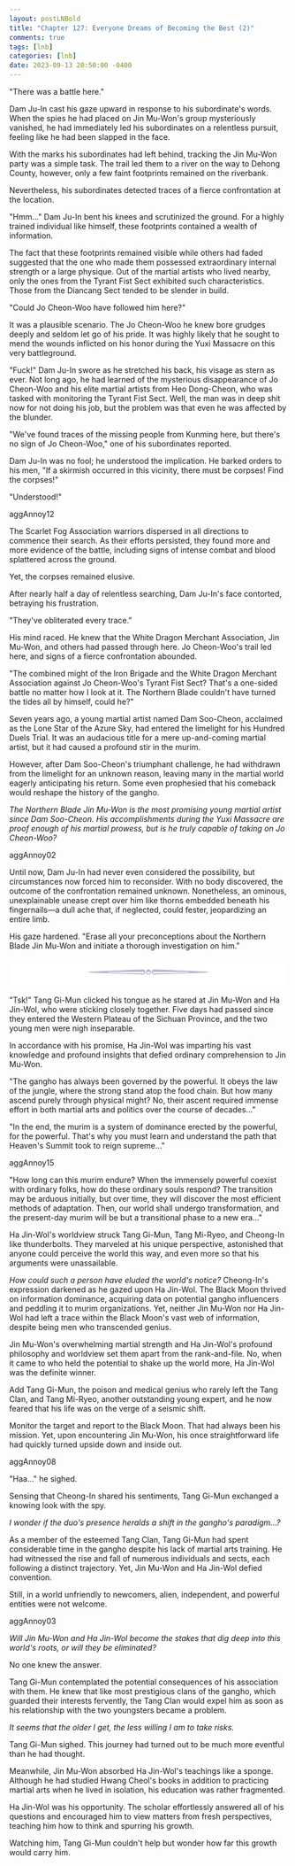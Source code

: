 ```yaml
---
layout: postLNBold
title: "Chapter 127: Everyone Dreams of Becoming the Best (2)"
comments: true
tags: [lnb]
categories: [lnb]
date: 2023-09-13 20:50:00 -0400
---
```


"There was a battle here." 

Dam Ju-In cast his gaze upward in response to his subordinate's words. When the spies he had placed on Jin Mu-Won's group mysteriously vanished, he had immediately led his subordinates on a relentless pursuit, feeling like he had been slapped in the face.

With the marks his subordinates had left behind, tracking the Jin Mu-Won party was a simple task. The trail led them to a river on the way to Dehong County, however, only a few faint footprints remained on the riverbank. 

Nevertheless, his subordinates detected traces of a fierce confrontation at the location.

"Hmm…" Dam Ju-In bent his knees and scrutinized the ground. For a highly trained individual like himself, these footprints contained a wealth of information.

The fact that these footprints remained visible while others had faded suggested that the one who made them possessed extraordinary internal strength or a large physique. Out of the martial artists who lived nearby, only the ones from the Tyrant Fist Sect exhibited such characteristics. Those from the Diancang Sect tended to be slender in build.

"Could Jo Cheon-Woo have followed him here?"

It was a plausible scenario. The Jo Cheon-Woo he knew bore grudges deeply and seldom let go of his pride. It was highly likely that he sought to mend the wounds inflicted on his honor during the Yuxi Massacre on this very battleground.

"Fuck!" Dam Ju-In swore as he stretched his back, his visage as stern as ever. Not long ago, he had learned of the mysterious disappearance of Jo Cheon-Woo and his elite martial artists from Heo Dong-Cheon, who was tasked with monitoring the Tyrant Fist Sect. Well, the man was in deep shit now for not doing his job, but the problem was that even he was affected by the blunder.

"We've found traces of the missing people from Kunming here, but there's no sign of Jo Cheon-Woo," one of his subordinates reported.

Dam Ju-In was no fool; he understood the implication. He barked orders to his men, "If a skirmish occurred in this vicinity, there must be corpses! Find the corpses!"

"Understood!"

aggAnnoy12

The Scarlet Fog Association warriors dispersed in all directions to commence their search. As their efforts persisted, they found more and more evidence of the battle, including signs of intense combat and blood splattered across the ground. 

Yet, the corpses remained elusive.

After nearly half a day of relentless searching, Dam Ju-In's face contorted, betraying his frustration.

"They've obliterated every trace."

His mind raced. He knew that the White Dragon Merchant Association, Jin Mu-Won, and others had passed through here. Jo Cheon-Woo's trail led here, and signs of a fierce confrontation abounded.

"The combined might of the Iron Brigade and the White Dragon Merchant Association against Jo Cheon-Woo's Tyrant Fist Sect? That's a one-sided battle no matter how I look at it. The Northern Blade couldn't have turned the tides all by himself, could he?"

Seven years ago, a young martial artist named Dam Soo-Cheon, acclaimed as the Lone Star of the Azure Sky, had entered the limelight for his Hundred Duels Trial. It was an audacious title for a mere up-and-coming martial artist, but it had caused a profound stir in the murim.

However, after Dam Soo-Cheon's triumphant challenge, he had withdrawn from the limelight for an unknown reason, leaving many in the martial world eagerly anticipating his return. Some even prophesied that his comeback would reshape the history of the gangho.

*The Northern Blade Jin Mu-Won is the most promising young martial artist since Dam Soo-Cheon. His accomplishments during the Yuxi Massacre are proof enough of his martial prowess, but is he truly capable of taking on Jo Cheon-Woo?*

aggAnnoy02

Until now, Dam Ju-In had never even considered the possibility, but circumstances now forced him to reconsider. With no body discovered, the outcome of the confrontation remained unknown. Nonetheless, an ominous, unexplainable unease crept over him like thorns embedded beneath his fingernails—a dull ache that, if neglected, could fester, jeopardizing an entire limb.

His gaze hardened. "Erase all your preconceptions about the Northern Blade Jin Mu-Won and initiate a thorough investigation on him."

![sep](/Images/sep.png)

"Tsk!" Tang Gi-Mun clicked his tongue as he stared at Jin Mu-Won and Ha Jin-Wol, who were sticking closely together. Five days had passed since they entered the Western Plateau of the Sichuan Province, and the two young men were nigh inseparable.

In accordance with his promise, Ha Jin-Wol was imparting his vast knowledge and profound insights that defied ordinary comprehension to Jin Mu-Won.

"The gangho has always been governed by the powerful. It obeys the law of the jungle, where the strong stand atop the food chain. But how many ascend purely through physical might? No, their ascent required immense effort in both martial arts and politics over the course of decades…"

"In the end, the murim is a system of dominance erected by the powerful, for the powerful. That's why you must learn and understand the path that Heaven's Summit took to reign supreme…"

aggAnnoy15

"How long can this murim endure? When the immensely powerful coexist with ordinary folks, how do these ordinary souls respond? The transition may be arduous initially, but over time, they will discover the most efficient methods of adaptation. Then, our world shall undergo transformation, and the present-day murim will be but a transitional phase to a new era…"

Ha Jin-Wol's worldview struck Tang Gi-Mun, Tang Mi-Ryeo, and Cheong-In like thunderbolts. They marveled at his unique perspective, astonished that anyone could perceive the world this way, and even more so that his arguments were unassailable.

*How could such a person have eluded the world's notice?* Cheong-In's expression darkened as he gazed upon Ha Jin-Wol. The Black Moon thrived on information dominance, acquiring data on potential gangho influencers and peddling it to murim organizations. Yet, neither Jin Mu-Won nor Ha Jin-Wol had left a trace within the Black Moon's vast web of information, despite being men who transcended genius.

Jin Mu-Won's overwhelming martial strength and Ha Jin-Wol's profound philosophy and worldview set them apart from the rank-and-file. No, when it came to who held the potential to shake up the world more, Ha Jin-Wol was the definite winner.

Add Tang Gi-Mun, the poison and medical genius who rarely left the Tang Clan, and Tang Mi-Ryeo, another outstanding young expert, and he now feared that his life was on the verge of a seismic shift.

Monitor the target and report to the Black Moon. That had always been his mission. Yet, upon encountering Jin Mu-Won, his once straightforward life had quickly turned upside down and inside out.

aggAnnoy08

"Haa…" he sighed. 

Sensing that Cheong-In shared his sentiments, Tang Gi-Mun exchanged a knowing look with the spy.

*I wonder if the duo's presence heralds a shift in the gangho's paradigm...?*

As a member of the esteemed Tang Clan, Tang Gi-Mun had spent considerable time in the gangho despite his lack of martial arts training. He had witnessed the rise and fall of numerous individuals and sects, each following a distinct trajectory. Yet, Jin Mu-Won and Ha Jin-Wol defied convention.

Still, in a world unfriendly to newcomers, alien, independent, and powerful entities were not welcome.

aggAnnoy03

*Will Jin Mu-Won and Ha Jin-Wol become the stakes that dig deep into this world's roots, or will they be eliminated?*

No one knew the answer.

Tang Gi-Mun contemplated the potential consequences of his association with them. He knew that like most prestigious clans of the gangho, which guarded their interests fervently, the Tang Clan would expel him as soon as his relationship with the two youngsters became a problem.

*It seems that the older I get, the less willing I am to take risks.*

Tang Gi-Mun sighed. This journey had turned out to be much more eventful than he had thought. 

Meanwhile, Jin Mu-Won absorbed Ha Jin-Wol's teachings like a sponge. Although he had studied Hwang Cheol's books in addition to practicing martial arts when he lived in isolation, his education was rather fragmented. 

Ha Jin-Wol was his opportunity. The scholar effortlessly answered all of his questions and encouraged him to view matters from fresh perspectives, teaching him how to think and spurring his growth.

Watching him, Tang Gi-Mun couldn't help but wonder how far this growth would carry him.
